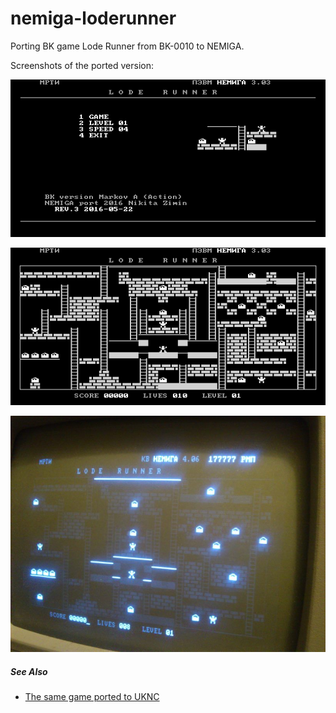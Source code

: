 # nemiga-loderunner
Porting BK game Lode Runner from BK-0010 to NEMIGA.

Screenshots of the ported version:

![](screenshot/current-menu.png)

![](screenshot/current-level.png)

![](screenshot/real-v4-level.jpg)

##### See Also

 - [The same game ported to UKNC](https://github.com/nzeemin/uknc-loderunner)
